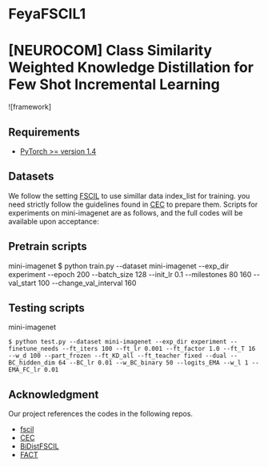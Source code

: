 # FeyaFSCIL1
# [NEUROCOM] Class Similarity Weighted Knowledge Distillation for Few Shot Incremental Learning
![framework]

## Requirements
- [PyTorch >= version 1.4](https://pytorch.org)


## Datasets
We follow the setting [FSCIL](https://github.com/xyutao/fscil) to use simillar data index_list for training. 
you need strictly follow the guidelines found in [CEC](https://github.com/icoz69/CEC-CVPR2021) to prepare them.
Scripts for experiments on mini-imagenet are as follows, and the full codes will be available upon acceptance:

## Pretrain scripts 
mini-imagenet 
    $ python train.py --dataset mini-imagenet --exp_dir experiment --epoch 200 --batch_size 128 --init_lr 0.1 --milestones 80 160 --val_start 100 --change_val_interval 160


## Testing scripts    
mini-imagenet

    $ python test.py --dataset mini-imagenet --exp_dir experiment --finetune_needs --ft_iters 100 --ft_lr 0.001 --ft_factor 1.0 --ft_T 16 --w_d 100 --part_frozen --ft_KD_all --ft_teacher fixed --dual --BC_hidden_dim 64 --BC_lr 0.01 --w_BC_binary 50 --logits_EMA --w_l 1 --EMA_FC_lr 0.01

## Acknowledgment
Our project references the codes in the following repos.

- [fscil](https://github.com/xyutao/fscil)
- [CEC](https://github.com/icoz69/CEC-CVPR2021)
- [BiDistFSCIL](https://github.com/LinglanZhao/BiDistFSCIL.git)
- [FACT](https://github.com/zhoudw-zdw/CVPR22-Fact)


